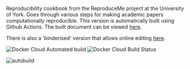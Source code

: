 Reproducibility cookbook from the ReproduceMe project at the University of York. Goes through various steps for making academic papers computationally reproducible. This version is automatically built using Github Actions. The built document can be viewed [here](https://bakerdh.github.io/ReproduceMe/ReproduceMeNotes.pdf).

There is also a 'binderised' version that allows online editing [here](https://mybinder.org/v2/gh/bakerdh/ReproduceMe/HEAD).

![Docker Cloud Automated build](https://img.shields.io/docker/cloud/automated/bakerdh/reproduceme)
![Docker Cloud Build Status](https://img.shields.io/docker/cloud/build/bakerdh/reproduceme)

![autobuild](https://github.com/bakerdh/reproduceme/workflows/autobuild/badge.svg)

